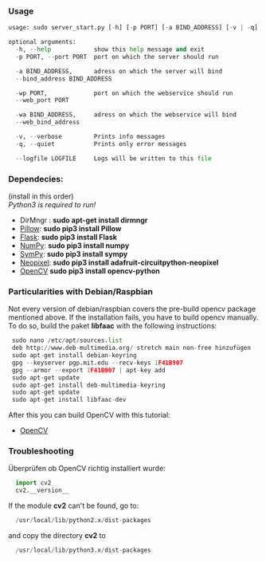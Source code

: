 ### Usage
```python
usage: sudo server_start.py [-h] [-p PORT] [-a BIND_ADDRESS] [-v | -q] [--logfile LOGFILE]

optional arguments:
  -h, --help            show this help message and exit
  -p PORT, --port PORT  port on which the server should run

  -a BIND_ADDRESS,      adress on which the server will bind
  --bind_address BIND_ADDRESS

  -wp PORT,             port on which the webservice should run
  --web_port PORT

  -wa BIND_ADDRESS,     adress on which the webservice will bind
  --web_bind_address

  -v, --verbose         Prints info messages
  -q, --quiet           Prints only error messages

  --logfile LOGFILE     Logs will be written to this file
```

### Dependecies:
(install in this order) \
*Python3 is required to run!*
+ DirMngr : **sudo apt-get install dirmngr**
+ [Pillow](https://pillow.readthedocs.io/en/stable/): **sudo pip3 install Pillow**
+ [Flask](http://flask.pocoo.org/): **sudo pip3 install Flask**
+ [NumPy](http://www.numpy.org/): **sudo pip3 install numpy**
+ [SymPy](http://www.sympy.org/): **sudo pip3 install sympy**
+ [Neopixel](http://learn.adafruit.com/): **sudo pip3 install adafruit-circuitpython-neopixel**
+ [OpenCV](http://www.opencv.org/) **sudo pip3 install opencv-python**

### Particularities with Debian/Raspbian
Not every version of debian/raspbian covers the pre-build opencv package mentioned above. If the installation fails, you have to build opencv manually. To do so, build the paket **libfaac** with the following instructions:
```python
 sudo nano /etc/apt/sources.list
 deb http://www.deb-multimedia.org/ stretch main non-free hinzufügen
 sudo apt-get install debian-keyring
 gpg --keyserver pgp.mit.edu --recv-keys 1F41B907
 gpg --armor --export 1F41B907 | apt-key add
 sudo apt-get update
 sudo apt-get install deb-multimedia-keyring
 sudo apt-get update
 sudo apt-get install libfaac-dev
```
After this you can build OpenCV with this tutorial:
+ [OpenCV](http://www.codebind.com/cpp-tutorial/install-opencv-ubuntu-cpp/)

### Troubleshooting
Überprüfen ob OpenCV richtig installiert wurde:
```python
  import cv2
  cv2.__version__
```
If the module **cv2** can't be found, go to:
```python
  /usr/local/lib/python2.x/dist-packages
```
and copy the directory **cv2** to
```python
  /usr/local/lib/python3.x/dist-packages
```
